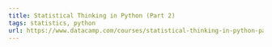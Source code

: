 ```yaml
---
title: Statistical Thinking in Python (Part 2)
tags: statistics, python
url: https://www.datacamp.com/courses/statistical-thinking-in-python-part-2
---
```



